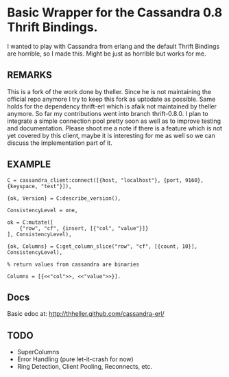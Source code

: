 # Basic Wrapper for the Cassandra 0.8 Thrift Bindings.

I wanted to play with Cassandra from erlang and the default Thrift Bindings are horrible, so I made this. Might be just as horrible but works for me.

## REMARKS

This is a fork of the work done by theller. Since he is not maintaining the official repo anymore I try to keep this fork as uptodate as possible. Same holds for the dependency thrift-erl which is afaik not maintained by theller anymore. So far my contributions went into branch thrift-0.8.0.
I plan to integrate a simple connection pool pretty soon as well as to improve testing and documentation. Please shoot me a note if there is a feature which is not yet covered by this client, maybe it is interesting for me as well so we can discuss the implementation part of it.  

## EXAMPLE

    C = cassandra_client:connect([{host, "localhost"}, {port, 9160}, {keyspace, "test"}]),

    {ok, Version} = C:describe_version(),

    ConsistencyLevel = one,

    ok = C:mutate([
        {"row", "cf", {insert, [{"col", "value"}]}
    ], ConsistencyLevel),

    {ok, Columns} = C:get_column_slice("row", "cf", [{count, 10}], ConsistencyLevel),

    % return values from cassandra are binaries

    Columns = [{<<"col">>, <<"value">>}].

## Docs

Basic edoc at: http://thheller.github.com/cassandra-erl/

## TODO

* SuperColumns
* Error Handling (pure let-it-crash for now)
* Ring Detection, Client Pooling, Reconnects, etc.


